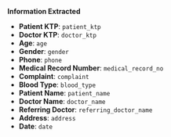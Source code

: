 **Information Extracted**

- **Patient KTP**: `patient_ktp`
- **Doctor KTP**: `doctor_ktp`
- **Age**: `age`
- **Gender**: `gender`
- **Phone**: `phone`
- **Medical Record Number**: `medical_record_no`
- **Complaint**: `complaint`
- **Blood Type**: `blood_type`
- **Patient Name**: `patient_name`
- **Doctor Name**: `doctor_name`
- **Referring Doctor**: `referring_doctor_name`
- **Address**: `address`
- **Date**: `date`
